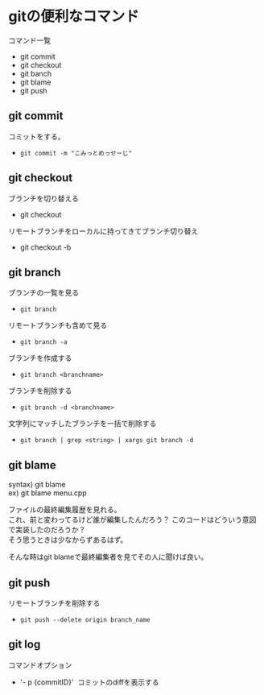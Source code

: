 # gitの便利なコマンド
コマンド一覧
- git commit
- git checkout
- git banch
- git blame
- git push

## git commit 
コミットをする。
- `git commit -m "こみっとめっせーじ"`

## git checkout 
ブランチを切り替える

- git checkout <branchname>

リモートブランチをローカルに持ってきてブランチ切り替え

- git checkout -b <localbranch> <remotebranch>

## git branch  
ブランチの一覧を見る　　

- `git branch`

リモートブランチも含めて見る　　

- `git branch -a`

ブランチを作成する　　

- `git branch <branchname>`

ブランチを削除する　　　

- `git branch -d <branchname>`

文字列にマッチしたブランチを一括で削除する　　

- `git branch | grep <string> | xargs git branch -d`

## git blame
syntax) git blame <filename>  
ex)     git blame menu.cpp

ファイルの最終編集履歴を見れる。  
これ、前と変わってるけど誰が編集したんだろう？
このコードはどういう意図で実装したのだろうか？  
そう思うときは少なからずあるはず。

そんな時はgit blameで最終編集者を見てその人に聞けば良い。

## git push
リモートブランチを削除する
- `git push --delete origin branch_name`

## git log
コマンドオプション
* '- p {commitID}'
  コミットのdiffを表示する

